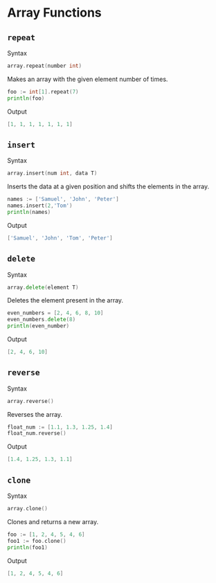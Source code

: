 # Array Functions

## `repeat`

Syntax

```go
array.repeat(number int)
```

Makes an array with the given element number of times.

```go
foo := int[1].repeat(7)
println(foo)
```

Output

```go
[1, 1, 1, 1, 1, 1, 1]
```

## `insert`

Syntax

```go
array.insert(num int, data T)
```

Inserts the data at a given position and shifts the elements in the array.

```go
names := ['Samuel', 'John', 'Peter']
names.insert(2,'Tom')
println(names)
```

Output

```go
['Samuel', 'John', 'Tom', 'Peter']
```

## `delete`

Syntax

```go
array.delete(element T)
```

Deletes the element present in the array.

```go
even_numbers = [2, 4, 6, 8, 10]
even_numbers.delete(8)
println(even_number)
```

Output

```go
[2, 4, 6, 10]
```

## `reverse`

Syntax

```go
array.reverse()
```

Reverses the array.

```go
float_num := [1.1, 1.3, 1.25, 1.4]
float_num.reverse()
```

Output

```go
[1.4, 1.25, 1.3, 1.1]
```

## `clone`

Syntax

```go
array.clone()
```

Clones and returns a new array.

```go
foo := [1, 2, 4, 5, 4, 6]
foo1 := foo.clone()
println(foo1)
```

Output

```go
[1, 2, 4, 5, 4, 6]
```
